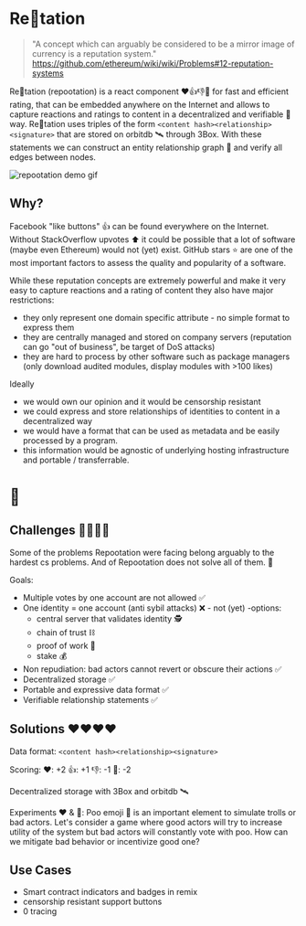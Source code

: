 # Re💩tation

>"A concept which can arguably be considered to be a mirror image of currency is a reputation system."
https://github.com/ethereum/wiki/wiki/Problems#12-reputation-systems

Re💩tation (repootation) is a react component ❤️👍👎💩 for fast and efficient rating, that can be embedded anywhere on the Internet and allows to capture reactions and ratings to content in a decentralized and verifiable 🔑 way.
Re💩tation uses triples of the form `<content hash><relationship><signature>` that are stored on orbitdb 🛰️ through 3Box.
With these statements we can construct an entity relationship graph 🌳 and verify all edges between nodes.

![repootation demo gif](assets/repootation.gif)

## Why?
Facebook "like buttons"  👍 can be found everywhere on the Internet.
Without StackOverflow upvotes ⬆️ it could be possible that a lot of software (maybe even Ethereum) would not (yet) exist.
GitHub stars ⭐ are one of the most important factors to assess the quality and popularity of a software.

While these reputation concepts are extremely powerful and make it very easy to capture reactions and a rating of content they also have major restrictions:
- they only represent one domain specific attribute - no simple format to express them
- they are centrally managed and stored on company servers (reputation can go "out of business", be target of DoS attacks)
- they are hard to process by other software such as package managers (only download audited modules, display modules with >100 likes)

Ideally
- we would own our opinion and it would be censorship resistant
- we could express and store relationships of identities to content in a decentralized way
- we would have a format that can be used as metadata and be easily processed by a program.
- this information would be agnostic of underlying hosting infrastructure and portable / transferrable.

# 💯

## Challenges 💩💩💩💩
Some of the problems Repootation were facing belong arguably to the hardest cs problems.
And of Repootation does not solve all of them. 💩

Goals:
- Multiple votes by one account are not allowed ✅</li>
- One identity = one account (anti sybil attacks) ❌ - not (yet) 
  -options:
  - central server that validates identity 🕵️
  - chain of trust ⛓️
  - proof of work 🔨
  - stake 💰
- Non repudiation: bad actors cannot revert or obscure their actions ✅
- Decentralized storage ✅
- Portable and expressive data format ✅
- Verifiable relationship statements ✅

## Solutions ❤️️️️❤️️️️❤️️️️❤️️️️

Data format:
`<content hash><relationship><signature>`

Scoring:
❤️: +2
👍: +1
👎: -1
💩: -2

Decentralized storage with 3Box and orbitdb 🛰️

Experiments ❤️ & 💩:
Poo emoji 💩 is an important element to simulate trolls or bad actors.
Let's consider a game where good actors will try to increase utility of the system but bad actors will constantly vote with poo.
How can we mitigate bad behavior or incentivize good one?

## Use Cases
- Smart contract indicators and badges in remix
- censorship resistant support buttons
- 0 tracing
